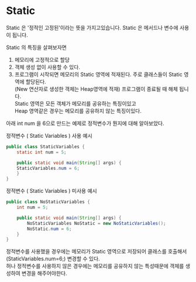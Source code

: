 # Static

Static 은 '정적인 고정된'이라는 뜻을 가지고있습니다. Static 은 메서드나 변수에 사용이 됩니다.


Static 의 특징을 살펴보자면  
1. 메모리에 고정적으로 할당
2. 객체 생성 없이 사용할 수 있다.
3. 프로그램이 시작되면 메모리의 Static 영역에 적재된다. 주로 클래스들이 Static 영역에 할당된다.  
   (New 연산자로 생성한 객체는 Heap영역에 적재) 프로그램이 종료될 때 해체 됩니다.  
   Static 영역은 모든 객체가 메모리를 공유하는 특징이있고  
   Heap 영역같은 경우는 메모리를 공유하지 않는 특징이있다.


아래 int num 을 6으로 만드는 예제로 정적변수가 뭔지에 대해 알아보았다.  

정적변수 ( Static Variables ) 사용 예시  
```java
public class StaticVariables {
	static int num = 5;

	public static void main(String[] args) {
    StaticVariables.num = 6;
	}
}
```
정적변수 ( Static Variables ) 미사용 예시  
```java
public class NoStaticVariables {
	int num = 5;

	public static void main(String[] args) {
		NoStaticVariables NoStatic = new NoStaticVariables();
		NoStatic.num = 6;
	}
}
```

정적변수를 사용했을 경우에는 메모리가 Static 영역으로 저장되어 클래스를 호출해서 (StaticVariables.num=6;) 변경할 수 있다.  
허나 정적변수를 사용하지 않은 경우에는 메모리를 공유하지 않는 특성때문에 객체를 생성하여 변경을 해주어야한다.

